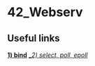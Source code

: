 # 42_Webserv

## Useful links
[__1) bind__](https://www.youtube.com/watch?v=059EKGJWilU)
[__2) select, poll, epoll_](https://www.youtube.com/watch?v=CKgvjrDqriY)
